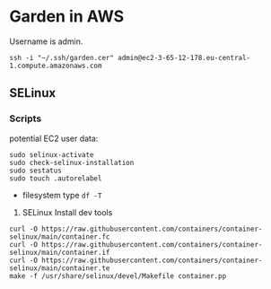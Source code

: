 # Garden in AWS

Username is admin.

```console
ssh -i "~/.ssh/garden.cer" admin@ec2-3-65-12-178.eu-central-1.compute.amazonaws.com
```

## SELinux

### Scripts

potential EC2 user data:

```console
sudo selinux-activate
sudo check-selinux-installation
sudo sestatus
sudo touch .autorelabel
```

- filesystem type `df -T`

1. SELinux Install dev tools

```console
curl -O https://raw.githubusercontent.com/containers/container-selinux/main/container.fc
curl -O https://raw.githubusercontent.com/containers/container-selinux/main/container.if
curl -O https://raw.githubusercontent.com/containers/container-selinux/main/container.te
make -f /usr/share/selinux/devel/Makefile container.pp
```

